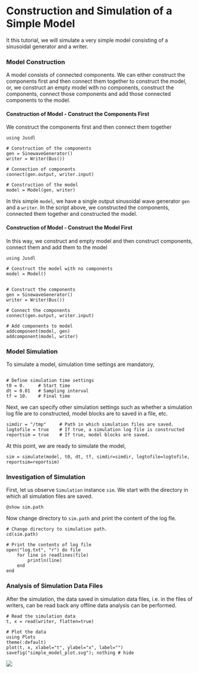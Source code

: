 # Construction and Simulation of a Simple Model 

It this tutorial, we will simulate a very simple model consisting of a sinusoidal generator and a writer.  

### Model Construction
A model consists of connected components. We can either construct the components first and then connect them together to construct the model, or, we construct an empty model with no components, construct the components, connect those components and add those connected components to the model.

#### Construction of Model - Construct the Components First
We construct the components first and then connect them together
```@example simple_model_ex
using Jusdl 

# Construction of the components 
gen = SinewaveGenerator()
writer = Writer(Bus())

# Connection of components 
connect(gen.output, writer.input)

# Construction of the model 
model = Model(gen, writer)
```
In this simple `model`, we have a single output sinusoidal wave generator `gen` and a `writer`. In the script above, we constructed the components, connected them together and constructed the model. 

#### Construction of Model - Construct the Model First
In this way, we construct and empty model and then construct components, connect them and add them to the model 

```@example
using Jusdl 

# Construct the model with no components
model = Model()


# Construct the components 
gen = SinewaveGenerator()
writer = Writer(Bus())

# Connect the components 
connect(gen.output, writer.input)

# Add components to model 
addcomponent(model, gen)
addcomponent(model, writer)
```

### Model Simulation 
To simulate a model, simulation time settings are mandatory,
```@example simple_model_ex

# Define simulation time settings 
t0 = 0.     # Start time 
dt = 0.01   # Sampling interval
tf = 10.    # Final time
```
Next, we can specify other simulation settings such as whether a simulation log file are to constructed, model blocks are to saved in a file, etc. 
```@example simple_model_ex 
simdir = "/tmp"     # Path in which simulation files are saved.
logtofile = true    # If true, a simulation log file is constructed 
reportsim = true    # If true, model blocks are saved.
```
At this point, we are ready to simulate the model,
```@example simple_model_ex 
sim = simulate(model, t0, dt, tf, simdir=simdir, logtofile=logtofile, reportsim=reportsim)
```

### Investigation of Simulation 
First, let us observe `Simulation` instance `sim`. We start with the directory in which all simulation files are saved.  
```@example simple_model_ex
@show sim.path
```
Now change directory to `sim.path` and print the content of the log fle.
```@example simple_model_ex 
# Change directory to simulation path. 
cd(sim.path)

# Print the contents of log file 
open("log.txt", "r") do file 
    for line in readlines(file)
        println(line)
    end
end
```

### Analysis of Simulation Data Files 
After the simulation, the data saved in simulation data files, i.e. in the files of writers, can be read back any offline data analysis can be performed. 
```@example simple_model_ex
# Read the simulation data
t, x = read(writer, flatten=true) 

# Plot the data
using Plots 
theme(:default)
plot(t, x, xlabel="t", ylabel="x", label="")
savefig("simple_model_plot.svg"); nothing # hide
```
![](simple_model_plot.svg)






